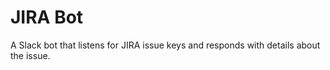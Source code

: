 # JIRA Bot

A Slack bot that listens for JIRA issue keys and responds with details about the issue.
